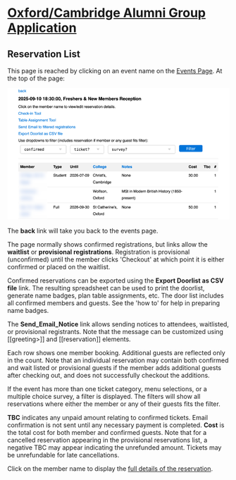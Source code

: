 # [Oxford/Cambridge Alumni Group Application](index.md)

## Reservation List

This page is reached by clicking on an event name on the [Events Page](events.md). At the top of the page:

![top](images/doorlist.png)

The **back** link will take you back to the events page.

The page normally shows confirmed registrations, but links allow the **waitlist** or **provisional registrations**. Registration is provisional (unconfirmed) until the member clicks 'Checkout' at which point it is either confirmed or placed on the waitlist.

Confirmed reservations can be exported using the **Export Doorlist as CSV file** link. The resulting spreadsheet can be used to print the doorlist, generate name badges, plan table assignments, etc. The door list includes all confirmed members and guests. See the 'how to' for help in preparing name badges.

The **Send_Email_Notice** link allows sending notices to attendees, waitlisted, or provisional registrants. Note that the message can be customized using [[greeting>]] and [[reservation]] elements.

Each row shows one member booking. Additional guests are reflected only in the count. Note that an individual reservation may contain both confirmed and wait listed or provisional guests if the member adds additional guests after checking out, and does not successfully checkout the additions.

If the event has more than one ticket category, menu selections, or a multiple choice survey, a filter is displayed. The filters will show all reservations where either the member or any of their guests fits the filter.

**TBC** indicates any unpaid amount relating to confirmed tickets. Email confirmation is not sent until any necessary payment is completed. **Cost** is the total cost for both member and confirmed guests. Note that for a cancelled reservation appearing in the provisional reservations list, a negative TBC may appear indicating the unrefunded amount. Tickets may be unrefundable for late cancellations.

Click on the member name to display the [full details of the reservation](event_registration.md).
